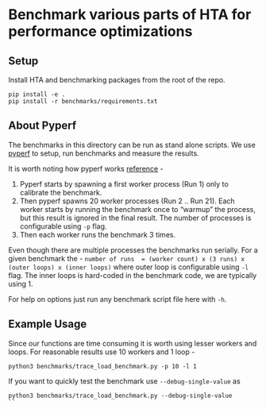 # Benchmark various parts of HTA for performance optimizations

## Setup
Install HTA and benchmarking packages from the root of the repo.

```
pip install -e .
pip install -r benchmarks/requirements.txt
```

## About Pyperf

The benchmarks in this directory can be run as stand alone scripts. We use [pyperf](https://github.com/psf/pyperf) to setup, run benchmarks and measure the results.

It is worth noting how pyperf works [reference](https://pyperf.readthedocs.io/en/latest/run_benchmark.html#pyperf-architecture) -
1. Pyperf starts by spawning a first worker process (Run 1) only to calibrate the benchmark.
1. Then pyperf spawns 20 worker processes (Run 2 .. Run 21). Each worker starts by running the benchmark once to “warmup” the process, but this result is ignored in the final result. The number of processes is configurable using `-p` flag.
1. Then each worker runs the benchmark 3 times.

Even though there are multiple processes the benchmarks run serially. For a given benchmark the -
`number of runs  = (worker count) x (3 runs) x (outer loops) x (inner loops)`
where outer loop is configurable using `-l` flag. The inner loops is hard-coded in the benchmark code, we are typically using 1.

For help on options just run any benchmark script file here with `-h`.

## Example Usage

Since our functions are time consuming it is worth using lesser workers and loops.
For reasonable results use 10 workers and 1 loop -
```
python3 benchmarks/trace_load_benchmark.py -p 10 -l 1
```

If you want to quickly test the benchmark use `--debug-single-value` as
```
python3 benchmarks/trace_load_benchmark.py --debug-single-value
``
